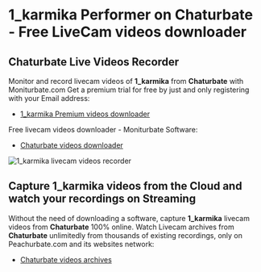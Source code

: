 # 1_karmika Performer on Chaturbate - Free LiveCam videos downloader

## Chaturbate Live Videos Recorder

Monitor and record livecam videos of **1_karmika** from **Chaturbate** with Moniturbate.com
Get a premium trial for free by just and only registering with your Email address:
* [1_karmika Premium videos downloader](https://moniturbate.com/request-demo-licence-key.html)

Free livecam videos downloader - Moniturbate Software:
* [Chaturbate videos downloader](https://moniturbate.com/moniturbate-download-software.html)

![1_karmika livecam videos recorder](https://peachurnet.com/templates/moniturbate-software.png)


## Capture 1_karmika videos from the Cloud and watch your recordings on Streaming

Without the need of downloading a software, capture **1_karmika** livecam videos from **Chaturbate** 100% online.
Watch Livecam archives from **Chaturbate** unlimitedly from thousands of existing recordings, only on Peachurbate.com and its websites network:
* [Chaturbate videos archives](https://peachurnet.com/)